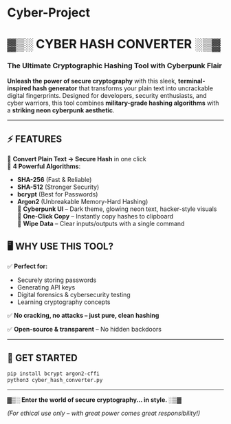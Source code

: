 # Cyber-Project
# **▓▒░ CYBER HASH CONVERTER ░▒▓**  
### **The Ultimate Cryptographic Hashing Tool with Cyberpunk Flair**  

**Unleash the power of secure cryptography** with this sleek, **terminal-inspired hash generator** that transforms your plain text into uncrackable digital fingerprints. Designed for developers, security enthusiasts, and cyber warriors, this tool combines **military-grade hashing algorithms** with a **striking neon cyberpunk aesthetic**.  

---

## **⚡ FEATURES**  
🔹 **Convert Plain Text → Secure Hash** in one click  
🔹 **4 Powerful Algorithms**:  
   - **SHA-256** (Fast & Reliable)  
   - **SHA-512** (Stronger Security)  
   - **bcrypt** (Best for Passwords)  
   - **Argon2** (Unbreakable Memory-Hard Hashing)  
🔹 **Cyberpunk UI** – Dark theme, glowing neon text, hacker-style visuals  
🔹 **One-Click Copy** – Instantly copy hashes to clipboard  
🔹 **Wipe Data** – Clear inputs/outputs with a single command  


## **🖥️ WHY USE THIS TOOL?**  
✅ **Perfect for:**  
   - Securely storing passwords  
   - Generating API keys  
   - Digital forensics & cybersecurity testing  
   - Learning cryptography concepts  

✅ **No cracking, no attacks – just pure, clean hashing**  

✅ **Open-source & transparent** – No hidden backdoors  

---

## **🚀 GET STARTED**  
```bash
pip install bcrypt argon2-cffi
python3 cyber_hash_converter.py
```

---

**▓▒░ Enter the world of secure cryptography... in style. ░▒▓**  

*(For ethical use only – with great power comes great responsibility!)*
